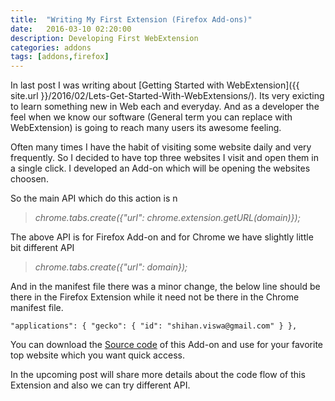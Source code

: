 ```yaml
---
title:  "Writing My First Extension (Firefox Add-ons)"
date:   2016-03-10 02:20:00
description: Developing First WebExtension
categories: addons
tags: [addons,firefox]
---
```


In last post I was writing about [Getting Started with WebExtension]({{ site.url }}/2016/02/Lets-Get-Started-With-WebExtensions/). Its very exicting to learn something new in Web each and everyday. And as a developer the feel when we know our software (General term you can replace with WebExtension)  is going to reach many users its awesome feeling.

Often many times I have the habit of visiting some website daily and very frequently. So I decided to have top three websites I visit and open them in a single click. I developed an Add-on which will be opening the websites choosen.

So the main API which do this action is n

> _chrome.tabs.create({"url": chrome.extension.getURL(domain)});_

The above API is for Firefox Add-on and for Chrome we have slightly little bit different API
	
> _chrome.tabs.create({"url": domain});_

And in the manifest file there was a minor change, the below line should be there in the Firefox Extension while it need not be there in the Chrome manifest file. 

`"applications": {
    "gecko": {
      "id": "shihan.viswa@gmail.com"
    }
  },`

You can download the [Source code](https://github.com/iamVP7/MyExtensions/tree/master/tabopen) of this Add-on and use for your favorite top website which you want quick access.

In the upcoming post will share more details about the code flow of this Extension and also we can try different API.

